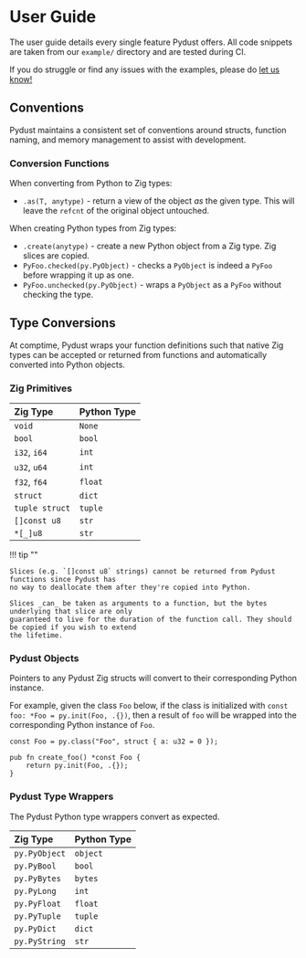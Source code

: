 # User Guide

The user guide details every single feature Pydust offers. All code snippets are taken
from our `example/` directory and are tested during CI.

If you do struggle or find any issues with the examples, please do [let us know!](https://github.com/fulcrum-so/ziggy-pydust/issues)

## Conventions

Pydust maintains a consistent set of conventions around structs, function naming, and memory
management to assist with development.

### Conversion Functions

When converting from Python to Zig types:

* `.as(T, anytype)` - return a view of the object *as* the given type. This will leave the `refcnt` of the original object untouched.

When creating Python types from Zig types:

* `.create(anytype)` - create a new Python object from a Zig type. Zig slices are copied.
* `PyFoo.checked(py.PyObject)` - checks a `PyObject` is indeed a `PyFoo` before wrapping it up as one.
* `PyFoo.unchecked(py.PyObject)` - wraps a `PyObject` as a `PyFoo` without checking the type.

## Type Conversions

At comptime, Pydust wraps your function definitions such that native Zig types can be accepted
or returned from functions and automatically converted into Python objects.

### Zig Primitives

| Zig Type       | Python Type  |
|:---------------| :----------- |
| `void`         | `None`       |
| `bool`         | `bool`       |
| `i32`, `i64`   | `int`        |
| `u32`, `u64`   | `int`        |
| `f32`, `f64`   | `float`      |
| `struct`       | `dict`       |
| `tuple struct` | `tuple`      |
| `[]const u8`   | `str`        |
| `*[_]u8`       | `str`        |

!!! tip ""

    Slices (e.g. `[]const u8` strings) cannot be returned from Pydust functions since Pydust has
    no way to deallocate them after they're copied into Python.

    Slices _can_ be taken as arguments to a function, but the bytes underlying that slice are only
    guaranteed to live for the duration of the function call. They should be copied if you wish to extend
    the lifetime.

### Pydust Objects

Pointers to any Pydust Zig structs will convert to their corresponding Python instance.

For example, given the class `Foo` below,
if the class is initialized with `const foo: *Foo = py.init(Foo, .{})`,
then a result of `foo` will be wrapped into the corresponding Python instance of
`Foo`.

```zig title="foo.zig"
const Foo = py.class("Foo", struct { a: u32 = 0 });

pub fn create_foo() *const Foo {
    return py.init(Foo, .{});
}
```

### Pydust Type Wrappers

The Pydust Python type wrappers convert as expected.

| Zig Type      | Python Type  |
| :------------ | :----------- |
| `py.PyObject` | `object`     |
| `py.PyBool`   | `bool`       |
| `py.PyBytes`  | `bytes`      |
| `py.PyLong`   | `int`        |
| `py.PyFloat`  | `float`      |
| `py.PyTuple`  | `tuple`      |
| `py.PyDict`   | `dict`       |
| `py.PyString` | `str`        |

